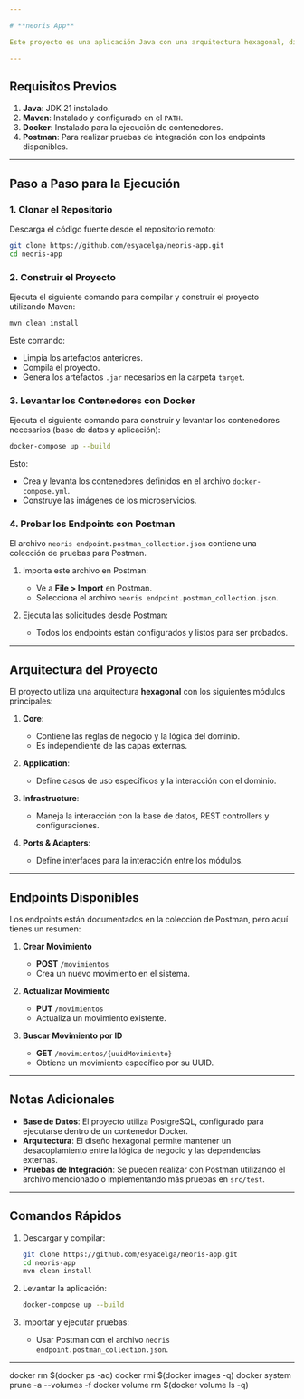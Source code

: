```yaml
---

# **neoris App**

Este proyecto es una aplicación Java con una arquitectura hexagonal, diseñada para la gestión de movimientos y cuentas. A continuación, se describen los pasos para la descarga, configuración y ejecución del proyecto, así como las pruebas disponibles.

---
```


## **Requisitos Previos**

1. **Java**: JDK 21 instalado.
2. **Maven**: Instalado y configurado en el `PATH`.
3. **Docker**: Instalado para la ejecución de contenedores.
4. **Postman**: Para realizar pruebas de integración con los endpoints disponibles.

---

## **Paso a Paso para la Ejecución**

### **1. Clonar el Repositorio**
Descarga el código fuente desde el repositorio remoto:

```bash
git clone https://github.com/esyacelga/neoris-app.git
cd neoris-app
```

### **2. Construir el Proyecto**
Ejecuta el siguiente comando para compilar y construir el proyecto utilizando Maven:

```bash
mvn clean install
```

Este comando:
- Limpia los artefactos anteriores.
- Compila el proyecto.
- Genera los artefactos `.jar` necesarios en la carpeta `target`.

### **3. Levantar los Contenedores con Docker**
Ejecuta el siguiente comando para construir y levantar los contenedores necesarios (base de datos y aplicación):

```bash
docker-compose up --build
```

Esto:
- Crea y levanta los contenedores definidos en el archivo `docker-compose.yml`.
- Construye las imágenes de los microservicios.

### **4. Probar los Endpoints con Postman**
El archivo `neoris endpoint.postman_collection.json` contiene una colección de pruebas para Postman.

1. Importa este archivo en Postman:
    - Ve a **File > Import** en Postman.
    - Selecciona el archivo `neoris endpoint.postman_collection.json`.

2. Ejecuta las solicitudes desde Postman:
    - Todos los endpoints están configurados y listos para ser probados.

---

## **Arquitectura del Proyecto**

El proyecto utiliza una arquitectura **hexagonal** con los siguientes módulos principales:

1. **Core**:
    - Contiene las reglas de negocio y la lógica del dominio.
    - Es independiente de las capas externas.

2. **Application**:
    - Define casos de uso específicos y la interacción con el dominio.

3. **Infrastructure**:
    - Maneja la interacción con la base de datos, REST controllers y configuraciones.

4. **Ports & Adapters**:
    - Define interfaces para la interacción entre los módulos.

---

## **Endpoints Disponibles**

Los endpoints están documentados en la colección de Postman, pero aquí tienes un resumen:

1. **Crear Movimiento**
    - **POST** `/movimientos`
    - Crea un nuevo movimiento en el sistema.

2. **Actualizar Movimiento**
    - **PUT** `/movimientos`
    - Actualiza un movimiento existente.

3. **Buscar Movimiento por ID**
    - **GET** `/movimientos/{uuidMovimiento}`
    - Obtiene un movimiento específico por su UUID.

---

## **Notas Adicionales**

- **Base de Datos**: El proyecto utiliza PostgreSQL, configurado para ejecutarse dentro de un contenedor Docker.
- **Arquitectura**: El diseño hexagonal permite mantener un desacoplamiento entre la lógica de negocio y las dependencias externas.
- **Pruebas de Integración**: Se pueden realizar con Postman utilizando el archivo mencionado o implementando más pruebas en `src/test`.

---

## **Comandos Rápidos**

1. Descargar y compilar:
   ```bash
   git clone https://github.com/esyacelga/neoris-app.git
   cd neoris-app
   mvn clean install
   ```

2. Levantar la aplicación:
   ```bash
   docker-compose up --build
   ```

3. Importar y ejecutar pruebas:
    - Usar Postman con el archivo `neoris endpoint.postman_collection.json`.

---
docker rm $(docker ps -aq)
docker rmi $(docker images -q)
docker system prune -a --volumes -f
docker volume rm $(docker volume ls -q)

   
